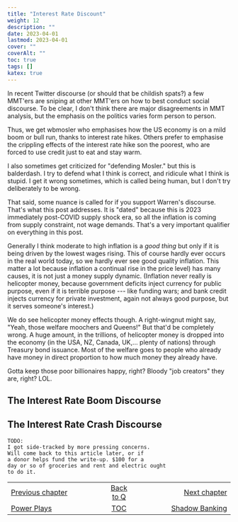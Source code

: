 ```yaml
---
title: "Interest Rate Discount"
weight: 12
description: ""
date: 2023-04-01
lastmod: 2023-04-01
cover: ""
coverAlt: ""
toc: true
tags: []
katex: true
---
```


In recent Twitter discourse (or should that be childish spats?) a few 
MMT'ers are sniping at other MMT'ers on how to best conduct social 
discourse. To be clear, I don't think there are major disagreements in 
MMT analysis, but the emphasis on the politics varies form person to person.

Thus, we get wbmosler who emphasises how the US economy is on a mild boom or 
bull run, thanks to interest rate hikes. Others prefer to emphasise the 
crippling effects of the interest rate hike son the poorest, who are forced to 
use credit just to eat and stay warm. 

I also sometimes get criticized for "defending Mosler." but this is balderdash. 
I try to defend what I think is correct, and ridicule what I think is stupid. 
I get it wrong sometimes, which is called being human, but I don't try 
deliberately to be wrong.

That said, some nuance is called for if you support Warren's discourse. That's 
what this post addresses. It is "dated" because this is 2023 immediately 
post-COVID supply shock era, so all the inflation is coming from supply 
constraint, not wage demands. That's a very important qualifier on everything 
in this post.

Generally I think moderate to high inflation is a *good thing* but only if it is 
being driven by the lowest wages rising.  This of course hardly ever occurs in the 
real world today, so we hardly ever see good quality inflation.  This matter a lot 
because inflation a continual rise in the price level) has many causes, it is not 
just a money supply dynamic. (Inflation never really is helicopter money, because 
government deficits inject currency for public purpose, even if it is terrible 
purpose --- like funding wars; and bank credit injects currency for private 
investment, again not always good purpose, but it serves someone's interest.)

We do see helicopter money effects though. A right-wingnut might say, "Yeah, those 
welfare moochers and Queens!" But that'd be completely wrong. A huge amount, in the 
trillions, of helicopter money is dropped into the economy (in the USA, NZ, Canada, 
UK,... plenty of nations) through Treasury bond issuance. Most of the welfare goes 
to people who already have money in direct proportion to how much money they already 
have.

Gotta keep those poor billionaires happy, right? 
Bloody "job creators" they are, right? LOL.


## The Interest Rate Boom Discourse




## The Interest Rate Crash Discourse


```
TODO:
I got side-tracked by more pressing concerns.
Will come back to this article later, or if 
a donor helps fund the write-up. $100 for a 
day or so of groceries and rent and electric ought 
to do it.
```

<table style="border-collapse: collapse; border=0;">
    <colgroup>
       <col span="1" style="width: 35%;">
       <col span="1" style="width: 10%;">
       <col span="1" style="width: 35%;">
    </colgroup>
<tr style="border: 1px solid color:#0f0f0f;">
<td style="border: 1px solid color:#0f0f0f;">
<a href="../021_powerplays">Previous chapter</a></td>
<td style="border: 1px solid color:#0f0f0f; text-align:center;">
<a href="../">Back to Q</a></td>
<td style="border: 1px solid color:#0f0f0f; text-align:right;">
<a href="../023_shadow_banking">Next chapter</a></td>
</tr>
<tr style="border: 1px solid color:#0f0f0f;">
<td style="border: 1px solid color:#0f0f0f;">
<a href="../021_powerplays">Power Plays</a></td>
<td style="border: 1px solid color:#0f0f0f; text-align:center;">
<a href="../">TOC</a></td>
<td style="border: 1px solid color:#0f0f0f; text-align:right;">
<a href="../023_shadow_banking">Shadow Banking</a></td>
</tr>
</table>
